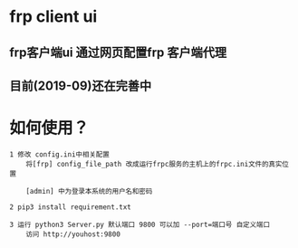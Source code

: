 # frp client ui
## frp客户端ui 通过网页配置frp 客户端代理
## 目前(2019-09)还在完善中

# 如何使用？
    1 修改 config.ini中相关配置
        将[frp] config_file_path 改成运行frpc服务的主机上的frpc.ini文件的真实位置

        [admin] 中为登录本系统的用户名和密码
        
    2 pip3 install requirement.txt
    
    3 运行 python3 Server.py 默认端口 9800 可以加 --port=端口号 自定义端口
        访问 http://youhost:9800

